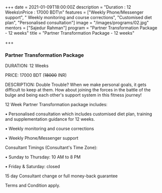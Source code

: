 +++
date = 2021-01-09T18:00:00Z
description = "Duration : 12 Weeks\nPrice : 17000 BDT\n"
features = ["Weekly Phone/Messenger support", " Weekly monitoring and course corrections", "Customised diet plan", "Personalised consultation"]
image = "/images/programs/02.jpg"
mentors = ["Sajedur Rahman"]
program = "Partner Transformation Package - 12 weeks"
title = "Partner Transformation Package - 12 weeks"

+++
### Partner Transformation Package

DURATION: 12 Weeks

PRICE: 17000 BDT (~~18000~~ INR)

DESCRIPTION: Double Trouble? When we make personal goals, it gets difficult to keep at them. How about joining the forces in the battle of the bulge and being each other's support system in this fitness journey!

12 Week Partner Transformation package includes:

• Personalised consultation which includes customised diet plan, training and supplementation guidance for 12 weeks.

• Weekly monitoring and course corrections

• Weekly Phone/Messenger support

Consultant Timings (Consultant's Time Zone):

• Sunday to Thursday: 10 AM to 8 PM

• Friday & Saturday: closed

15 day Consultant change or full money-back guarantee

Terms and Condition apply.